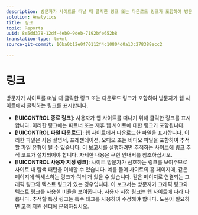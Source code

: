 ```yaml
---
description: 방문자가 사이트를 떠날 때 클릭한 링크 또는 다운로드 링크가 포함하여 방문자가 웹 사이트에서 클릭하는 링크를 표시합니다.
solution: Analytics
title: 링크
topic: Reports
uuid: 8e5dd378-12df-4eb9-9deb-7192bfe652b8
translation-type: tm+mt
source-git-commit: 16ba0b12e0f70112f4c10804d0a13c278388ecc2

---
```



# 링크

방문자가 사이트를 떠날 때 클릭한 링크 또는 다운로드 링크가 포함하여 방문자가 웹 사이트에서 클릭하는 링크를 표시합니다.

* **[!UICONTROL 종료 링크]**: 사용자가 웹 사이트를 떠나기 위해 클릭한 링크를 표시합니다. 이러한 링크에는 파트너 또는 제휴 웹 사이트에 대한 링크가 포함됩니다.
* **[!UICONTROL 파일 다운로드]**: 웹 사이트에서 다운로드한 파일을 표시합니다. 이러한 파일은 사용 설명서, 프레젠테이션, 오디오 또는 비디오 파일을 포함하여 추적할 파일 유형이 될 수 있습니다. 이 보고서를 실행하려면 추적하는 사이트에 링크 추적 코드가 설치되어야 합니다. 자세한 내용은 구현 안내서를 참조하십시오.
* **[!UICONTROL 사용자 지정 링크]**: 사이트 방문자가 선호하는 링크를 보여주므로 사이트 내 탐색 패턴을 이해할 수 있습니다. 예를 들어 사이트의 홈 페이지에, 같은 페이지에 액세스하는 링크가 여러 개 있을 수 있습니다. 같은 페이지로 연결되는 그래픽 링크와 텍스트 링크가 있는 경우입니다. 이 보고서는 방문자가 그래픽 링크와 텍스트 링크를 사용한 비율을 보여줍니다. 사용자 지정 링크는 웹 사이트에 따라 다릅니다. 추적할 특정 링크는 특수 태그를 사용하여 수정해야 합니다. 도움이 필요하면 고객 지원 센터에 문의하십시오.

